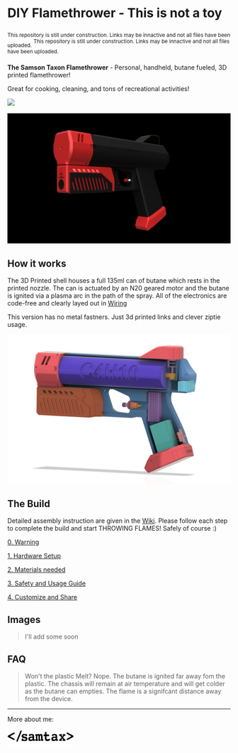 # DIY Flamethrower - This is not a toy

<sub>This repository is still under construction. Links may be innactive and not all files have been uploaded.</sub>
<sup>This repository is still under construction. Links may be innactive and not all files have been uploaded.</sup>
<!-- ![](Media/Logo.jpg)   -->

**The Samson Taxon Flamethrower**  - Personal, handheld, butane fueled, 3D printed flamethrower!

Great for cooking, cleaning, and tons of recreational activities! 

![](Media/marshmallow.gif)

![](Media/turn2.gif)  

## How it works
The 3D Printed shell houses a full 135ml can of butane which rests in the printed nozzle. The can is actuated by an N20 geared motor and the butane is ignited via a plasma arc in the path of the spray. All of the electronics are code-free and clearly layed out in [Wiring]()

This version has no metal fastners. Just 3d printed links and clever ziptie usage.

![](Media/color-split.png) 

<!-- *[YouTube link]()* -->

## The Build
Detailed assembly instruction are given in the [Wiki](https://github.com/SamsonTaxon/flamethrower/wiki). Please follow each step to complete the build and start THROWING FLAMES! Safely of course :)

[0. Warning](https://github.com/SamsonTaxon/flamethrower/wiki/0.-Warning)

[1. Hardware Setup](https://github.com/SamsonTaxon/flamethrower/wiki/1.-Hardware-Setup)

[2. Materials needed](https://github.com/SamsonTaxon/flamethrower/wiki/2.-Materials)

[3. Safety and Usage Guide](https://github.com/SamsonTaxon/flamethrower/wiki/3.-Safety-and-Usage)

[4. Customize and Share](https://github.com/SamsonTaxon/flamethrower/wiki/4.-Customize-and-Share)

## Images
> I'll add some soon
## FAQ
> Won't the plastic Melt?
Nope. The butane is ignited far away fom the plastic. The chassis will remain at air temperature and will get colder as the butane can empties. The flame is a signifcant distance away from the device.
---
More about me:

<a href="https://www.samsontaxon.com/" target="_blank"><img src="Media/samtax.png" width="150" height="40" ></a>
